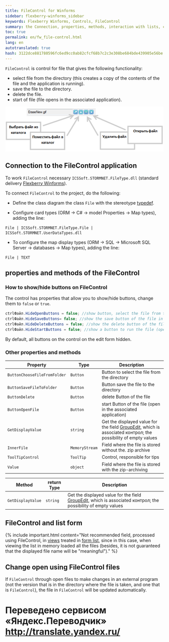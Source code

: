 ```yaml
--- 
title: FileControl for Winforms 
sidebar: flexberry-winforms_sidebar 
keywords: Flexberry Winforms, Controls, FileControl 
summary: the Connection, properties, methods, interaction with lists, change files 
toc: true 
permalink: en/fw_file-control.html 
lang: en 
autotranslated: true 
hash: 3122dce881780596fc6ed9cc0ab82cfcf68b7c2c3e308be684bde439905e56be 
--- 
```


`FileControl` is control for file that gives the following functionality: 

* select file from the directory (this creates a copy of the contents of the file and the application is running). 
* save the file to the directory. 
* delete the file. 
* start of file (file opens in the associated application). 

![](/images/pages/products/flexberry-winforms/controls/file-control/file-control.png) 

## Connection to the FileControl application 

To work `FileControl` necessary `ICSSoft.STORMNET.FileType.dll` (standard delivery [Flexberry Winforms](fw_landing_page.html)). 

To connect `FileControl` to the project, do the following: 

* Define the class diagram the class `File` with the stereotype [typedef](fd_typedef.html). 

* Configure card types (ORM -> C# -> model Properties -> Map types), adding the line: 

```
File | ICSSoft.STORMNET.FileType.File | ICSSoft.STORMNET.UserDataTypes.dll
``` 

* To configure the map display types (ORM -> SQL -> Microsoft SQL Server -> databases -> Map types), adding the line: 

```
File | TEXT
``` 

## properties and methods of the FileControl 

### How to show/hide buttons on FileControl 

The control has properties that allow you to show/hide buttons, change them to `false` or `true`. 

```csharp
ctrlФайл.HideOpenButtons = false; //show button, select the file from the directory 
ctrlФайл.HideSaveButtons= false; //show the save button of the file in the directory 
ctrlФайл.HideDeleteButtons = false; //show the delete button of the file 
ctrlФайл.HideStartButtons = false; //show a button to run the file (open in the associated application) 
``` 

By default, all buttons on the control on the edit form hidden. 

### Other properties and methods 

| Property | Type | Description | 
| ------------- | ------------- | ------------- | 
| `ButtonChooseFileFromFolder` | `Button` | Button to select the file from the directory | 
| `ButtonSaveFileToFolder` | `Button` | Button save the file to the directory 
| `ButtonDelete` | `Button` | delete Button of the file 
| `ButtonOpenFile` | `Button` | start Button of the file (open in the associated application) 
| `GetDisplayValue` | `string` | Get the displayed value for the field [GroupEdit](fw_group-edit.html), which is associated контрол; the possibility of empty values 
| `InnerFile` | `MemoryStream` | Field where the file is stored without the. zip archive 
| `ToolTipControl` | `ToolTip` | Control, responsible for tips 
| `Value` | `object` | Field where the file is stored with the zip-archiving 

| Method | return Type |Description | 
| ------------- | ------------- | ------------- | 
| `GetDisplayValue` | `string` | Get the displayed value for the field [GroupEdit](fw_group-edit.html), which is associated контрол; the possibility of empty values| 

## FileControl and list form 

{% include important.html content="Not recommended field, processed using FileControl, in [views](fd_key-concepts.html) treated in [form list](fd_key-concepts.html), since in this case, when viewing the list in memory loaded all the files (besides, it is not guaranteed that the displayed file name will be "meaningful")." %} 

## Change open using FileControl files 

If `FileControl` through open files to make changes in an external program (not the version that is in the directory where the file is taken, and one that is `FileControl`), the file in `FileControl` will be updated automatically. 



 # Переведено сервисом «Яндекс.Переводчик» http://translate.yandex.ru/